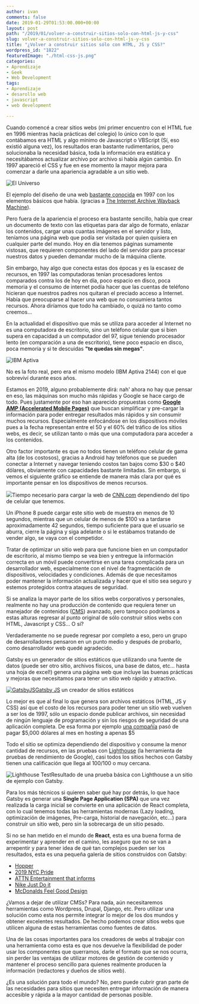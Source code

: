```yaml
---
author: ivan
comments: false
date: 2019-01-29T01:53:00.000+00:00
layout: post
path: "/2019/01/volver-a-construir-sitios-solo-con-html-js-y-css"
slug: volver-a-construir-sitios-solo-con-html-js-y-css
title: "¿Volver a construir sitios sólo con HTML, JS y CSS?"
wordpress_id: "1822"
featuredImage: "./html-css-js.png"
categories:
- Aprendizaje
- Geek
- Web Development
tags:
- Aprendizaje
- desarollo web
- javascript
- web development

---
```

Cuando comencé a crear sitios webs (mi primer encuentro con el HTML fue en 1996 mientras hacía prácticas del colegio) lo único con lo que contábamos era HTML y algo mínimo de Javascript o VBScript (Sí, eso existió alguna vez), los resultados eran bastante rudimentarios, pero solucionaba la necesidad básica, toda la información era estática y necesitábamos actualizar archivo por archivo si había algún cambio. En 1997 apareció el CSS y fue en ese momento la mayor mejora para comenzar a darle una apariencia agradable a un sitio web.

![El Universo](./Captura-de-pantalla-2019-01-28-a-las-19.03.16.png)

El ejemplo del diseño de una web [bastante conocida](http://www.eluniverso.com) en 1997 con los elementos básicos que había. (gracias a [The Internet Archive Wayback Machine](https://web.archive.org/web/19970430004359/http://www.eluniverso.com/)).

Pero fuera de la apariencia el proceso era bastante sencillo, había que crear un documento de texto con las etiquetas para dar algo de formato, enlazar los contenidos, cargar unas cuantas imágenes en el servidor y listo, teníamos una página web que podía ser visitada por quien quisiera en cualquier parte del mundo. Hoy en día tenemos páginas sumamente vistosas, que requieren componentes del lado del servidor para procesar nuestros datos y pueden demandar mucho de la máquina cliente.

Sin embargo, hay algo que conecta estas dos épocas y es la escasez de recursos, en 1997 las computadoras tenían procesadores lentos comparados contra los de hoy en día, poco espacio en disco, poca memoria y el consumo de internet podía hacer que las cuentas de teléfono hicieran que nuestros padres nos quitaran el preciado acceso a Internet. Había que preocuparse al hacer una web que no consumiera tantos recursos. Ahora diríamos que todo ha cambiado, o quizá no tanto como creemos...

En la actualidad el dispositivo que más se utiliza para acceder al Internet no es una computadora de escritorio, sino un teléfono celular que si bien supera en capacidad a un computador del 97, sigue teniendo procesador lento (en comparación a una de escritorio), tiene poco espacio en disco, poca memoria y si te descuidas **"te quedas sin megas"**.

![IBM Aptiva](./Aptiva-complete-1.jpg)

No es la foto real, pero era el mismo modelo (IBM Aptiva 2144) con el que sobreviví durante esos años.

Estamos en 2019, alguno probablemente dirá: nah' ahora no hay que pensar en eso, las máquinas son mucho más rápidas y Google se hace cargo de todo. Pues justamente por eso han aparecido propuestas como [**Google AMP (Accelerated Mobile Pages)**](https://www.ampproject.org/es/) que buscan simplificar y pre-cargar la información para poder entregar resultados más rápidos y sin consumir muchos recursos. Especialmente enfocándose en los dispositivos móviles pues a la fecha representan entre el 50 y el 60% del tráfico de los sitios webs, es decir, se utilizan tanto o más que una computadora para acceder a los contenidos.

Otro factor importante es que no todos tienen un teléfono celular de gama alta (de los costosos), gracias a Android hay teléfonos que se pueden conectar a Internet y navegar teniendo costos tan bajos como $30 o $40 dólares, obviamente con capacidades bastante limitadas. Sin embargo, si vemos el siguiente gráfico se entiende de manera más clara por qué es importante pensar en los dispositivos de menos recursos.

![](./Captura-de-pantalla-2019-01-28-a-las-19.27.24.png)Tiempo necesario para cargar la web de [CNN.com](https://edition.cnn.com/) dependiendo del tipo de celular que tenemos.

Un iPhone 8 puede cargar este sitio web de muestra en menos de 10 segundos, mientras que un celular de menos de $100 va a tardarse aproximadamente 42 segundos, tiempo suficiente para que el usuario se aburra, cierre la página y siga adelante o si le estábamos tratando de vender algo, se vaya con el competidor.

Tratar de optimizar un sitio web para que funcione bien en un computador de escritorio, al mismo tiempo se vea bien y entregue la información correcta en un móvil puede convertirse en una tarea complicada para un desarrollador web, especialmente con el nivel de fragmentación de dispositivos, velocidades y condiciones. Además de que necesitamos poder mantener la información actualizada y hacer que el sitio sea seguro y estemos protegidos contra ataques de seguridad.

Si se analiza la mayor parte de los sitios webs corporativos y personales, realmente no hay una producción de contenido que requiera tener un manejador de contenidos ([CMS](https://es.wikipedia.org/wiki/Sistema_de_gesti%C3%B3n_de_contenidos)) avanzado, pero tampoco podríamos a estas alturas regresar al punto original de sólo construir sitios webs con HTML, Javascript y CSS... O sí?

Verdaderamente no se puede regresar por completo a eso, pero un grupo de desarrolladores pensaron en un punto medio y después de probarlo, como desarrollador web quedé agradecido.

Gatsby es un generador de sitios estáticos que utilizando una fuente de datos (puede ser otro sitio, archivos físicos, una base de datos, etc... hasta una hoja de excel!) genera una página web que incluye las buenas prácticas y mejoras que necesitamos para tener un sitio web rápido y atractivo.

[![GatsbyJS](./gatsby-logo-150x150.png)Gatsby JS](http://gatsbyjs.org "Gatsby Logo") un creador de sitios estáticos

Lo mejor es que al final lo que genera son archivos estáticos (HTML, JS y CSS) así que el costo de los recursos para poder tener un sitio web vuelven a ser los de 1997, sólo un espacio donde publicar archivos, sin necesidad de ningún lenguaje de programación y sin los riesgos de seguridad de una aplicación completa. De esa forma por ejemplo [una compañía](https://www.gatsbyjs.org/blog/2018-06-14-escalade-sports-from-5000-to-5-in-hosting/) pasó de pagar $5,000 dólares al mes en hosting a apenas $5

Todo el sitio se optimiza dependiendo del dispositivo y consume la menor cantidad de recursos, en las pruebas con [Lighthouse](https://developers.google.com/web/tools/lighthouse/) (la herramienta de pruebas de rendimiento de Google), casi todos los sitios hechos con Gatsby tienen una calificación que llega al 100/100 o muy cercana.

![Lighthouse Test](./lighthouse-audit-results.png)Resultado de una prueba básica con Lighthouse a un sitio de ejemplo con Gatsby.

Para los más técnicos si quieren saber qué hay por detrás, lo que hace Gatsby es generar una **Single Page Application (SPA)** que una vez realizada la carga inicial se convierte en una aplicación de React completa, con lo cual tenemos todas las herramientas modernas (Lazy loading, optimización de imágenes, Pre-carga, historial de navegación, etc...) para construir un sitio web, pero sin la sobrecarga de un sitio pesado.

Si no se han metido en el mundo de **React**, esta es una buena forma de experimentar y aprender en el camino, les aseguro que no se van a arrepentir y para tener idea de qué tan complejos pueden ser los resultados, esta es una pequeña galería de sitios construidos con Gatsby:

* [Hopper](https://www.hopper.com)
* [2019 NYC Pride](https://2019-worldpride-stonewall50.nycpride.org/)
* [ATTN Entertainment that informs](https://www.attn.com/)
* [Nike Just Do it](https://justdoit.nike.com/)
* [McDonalds Feel Good Design](https://design.mcdonalds.com/)

¿Vamos a dejar de utilizar CMSs? Para nada, aún necesitaremos herramientas como Wordpress, Drupal, Django, etc. Pero utilizar una solución como esta nos permite integrar lo mejor de los dos mundos y obtener excelentes resultados. De hecho podemos crear sitios webs que utilicen alguna de estas herramientas como fuentes de datos.

Una de las cosas importantes para los creadores de webs al trabajar con una herramienta como esta es que nos devuelve la flexibilidad de poder usar los componentes que querramos, darle el formato que se nos ocurra, sin perder las ventajas de utilizar motores de gestión de contenido y mantener el proceso sencillo para quienes realmente producen la información (redactores y dueños de sitios web).

¿Es una solución para todo el mundo? No, pero puede cubrir gran parte de las necesidades para sitios que necesiten entregar información de manera accesible y rápida a la mayor cantidad de personas posible.